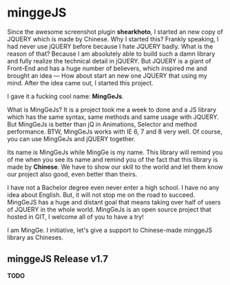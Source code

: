 # minggeJS

Since the awesome screenshot plugin **shearkhoto**, I started an new copy of JQUERY which is made by Chinese. Why I started this? Frankly speaking, I had never use jQUERY before because I hate JQUERY badly. What is the reason of that? Because I am absolutely able to build such a damn library and fully realize the technical detail in jQUERY. But JQUERY is a giant of Front-End and has a huge number of believers, which inspired me and brought an idea — How about start an new one JQUERY that using my mind. After the idea came out, I started this project.

I gave it a fucking cool name: **MingGeJs**.

What is MingGeJs? It is a project took me a week to done and a JS library which has the same syntax, same methods and same usage with JQUERY. But MingGeJs is better than jQ in Animations, Selector and method performance. BTW, MingGeJs works with IE 6, 7 and 8 very well. Of course, you can use MingGeJs and jQUERY together.

Its name is MingGeJs while MingGe is my name. This library will remind you of me when you see its name and remind you of the fact that this library is made by **Chinese**. We have to show our skill to the world and let them know our project also good, even better than theirs.

I have not a Bachelor degree even never enter a high school. I have no any idea about English. But, it will not stop me on the road to succeed. MingGeJS has a huge and distant goal that means taking over half of users of JQUERY in the whole world. MingGeJs is an open source project that hosted in GIT, I welcome all of you to have a try!

I am MingGe. I initiative, let's give a support to Chinese-made minggeJS library as Chineses.

## minggeJS Release v1.7
  
**TODO**
